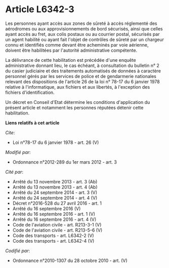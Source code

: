 # Article L6342-3

Les personnes ayant accès aux zones de sûreté à accès réglementé des aérodromes ou aux approvisionnements de bord sécurisés,
ainsi que celles ayant accès au fret, aux colis postaux ou au courrier postal, sécurisés par un agent habilité ou ayant fait
l'objet de contrôles de sûreté par un chargeur connu et identifiés comme devant être acheminés par voie aérienne, doivent
être habilitées par l'autorité administrative compétente. 

La délivrance de cette habilitation est précédée d'une enquête administrative donnant lieu, le cas échéant, à consultation du
bulletin n° 2 du casier judiciaire et des traitements automatisés de données à caractère personnel gérés par les services de
police et de gendarmerie nationales relevant des dispositions de l'article 26 de la loi n° 78-17 du 6 janvier 1978 relative à
l'informatique, aux fichiers et aux libertés, à l'exception des fichiers d'identification. 

Un décret en Conseil d'Etat détermine les conditions d'application du présent article et notamment les personnes réputées
détenir cette habilitation.

**Liens relatifs à cet article**

_Cite_:

  - Loi n°78-17 du 6 janvier 1978 - art. 26 (V)

_Modifié par_:

  - Ordonnance n°2012-289 du 1er mars 2012 - art. 3

_Cité par_:

  - Arrêté du 13 novembre 2013 - art. 3 (Ab)
  - Arrêté du 13 novembre 2013 - art. 4 (Ab)
  - Arrêté du 24 septembre 2014 - art. 3 (V)
  - Arrêté du 24 septembre 2014 - art. 4 (V)
  - Décret n°2016-528 du 27 avril 2016 - art. 1
  - Arrêté du 16 septembre 2016 (V)
  - Arrêté du 16 septembre 2016 - art. 1 (V)
  - Arrêté du 16 septembre 2016 - art. 4 (V)
  - Code de l'aviation civile - art. R213-3-1 (V)
  - Code de l'aviation civile - art. R213-5-6 (V)
  - Code des transports - art. L6342-2 (V)
  - Code des transports - art. L6342-4 (V)

_Codifié par_:

  - Ordonnance n°2010-1307 du 28 octobre 2010 - art. (V)
